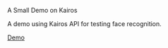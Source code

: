 A Small Demo on Kairos

A demo using Kairos API for testing face recognition.

[Demo](https://zydesoft.ml/KairosDemo)






